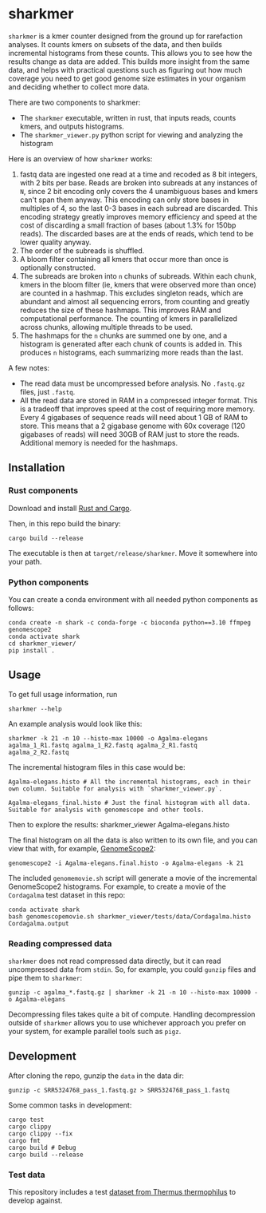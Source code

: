 # sharkmer

`sharkmer` is a kmer counter designed from the ground up for rarefaction analyses. It counts kmers
on subsets of the data, and then builds incremental histograms from these counts. This allows you
to see how the results change as data are added. This builds more insight from the same data, and 
helps with practical questions such as figuring out how much coverage you need to get good 
genome size estimates in your organism and deciding whether to collect more data.

There are two components to sharkmer:
- The `sharkmer` executable, written in rust, that inputs reads, counts kmers, and outputs histograms.
- The `sharkmer_viewer.py` python script for viewing and analyzing the histogram

Here is an overview of how `sharkmer` works:
1. fastq data are ingested one read at a time and recoded as 8 bit integers, with 2 bits per base. Reads 
   are broken into subreads at any instances of `N`, since 2 bit encoding only covers the 4 unambiguous 
   bases and kmers can't span them anyway. This encoding can only store bases in multiples of 4, so the 
   last 0-3 bases in each subread are discarded. This encoding strategy greatly improves memory efficiency 
   and speed at the cost of discarding a small fraction of bases (about 1.3% for 150bp reads). The discarded
   bases are at the ends of reads, which tend to be lower quality anyway.
2. The order of the subreads is shuffled.
2. A bloom filter containing all kmers that occur more than once is optionally
   constructed.
3. The subreads are broken into `n` chunks of subreads. Within each chunk, kmers in the bloom filter 
   (ie, kmers that were observed more than once) are counted in a hashmap. This excludes singleton reads,
   which are abundant and almost all sequencing errors, from counting and greatly reduces the size of these 
   hashmaps. This improves 
   RAM and computational performance. The counting of kmers in parallelized across chunks, allowing multiple
   threads to be used.
4. The hashmaps for the `n` chunks are summed one by one, and a histogram is generated after each chunk of 
   counts is added in. This produces `n` histograms, each summarizing more reads than the last.


A few notes:
- The read data must be uncompressed before analysis. No `.fastq.gz` files, just `.fastq`.
- All the read data are stored in RAM in a compressed integer format. This is a tradeoff that improves speed at the cost of requiring more memory. Every 4 gigabases of sequence reads will need about 1 GB of RAM to store. This means that a 2 gigabase genome with 60x coverage (120 gigabases of reads) will need 30GB of RAM just to store the reads. Additional memory is needed for the hashmaps.

## Installation

### Rust components

Download and install [Rust and Cargo](https://www.rust-lang.org/tools/install).

Then, in this repo build the binary:

    cargo build --release

The executable is then at `target/release/sharkmer`. Move it somewhere into your path.

### Python components

You can create a conda environment with all needed python components as follows:

    conda create -n shark -c conda-forge -c bioconda python==3.10 ffmpeg genomescope2
    conda activate shark
    cd sharkmer_viewer/
    pip install .

## Usage

To get full usage information, run

    sharkmer --help

An example analysis would look like this:

    sharkmer -k 21 -n 10 --histo-max 10000 -o Agalma-elegans agalma_1_R1.fastq agalma_1_R2.fastq agalma_2_R1.fastq agalma_2_R2.fastq

The incremental histogram files in this case would be:

    Agalma-elegans.histo # All the incremental histograms, each in their own column. Suitable for analysis with `sharkmer_viewer.py`.

    Agalma-elegans_final.histo # Just the final histogram with all data. Suitable for analysis with genomescope and other tools.


Then to explore the results:
    sharkmer_viewer Agalma-elegans.histo


The final histogram on all the data is also written to its own file, and you can view that with, for example, [GenomeScope2](https://github.com/tbenavi1/genomescope2.0):

    genomescope2 -i Agalma-elegans.final.histo -o Agalma-elegans -k 21

The included `genomemovie.sh` script will generate a movie of the incremental GenomeScope2 histograms. For example, to create a movie of the `Cordagalma` test dataset in this repo:

    conda activate shark
    bash genomescopemovie.sh sharkmer_viewer/tests/data/Cordagalma.histo Cordagalma.output

### Reading compressed data

`sharkmer` does not read compressed data directly, but it can read uncompressed data from `stdin`.
So, for example, you could `gunzip` files and pipe them to `sharkmer`:

    gunzip -c agalma_*.fastq.gz | sharkmer -k 21 -n 10 --histo-max 10000 -o Agalma-elegans

Decompressing files takes quite a bit of compute. Handling decompression outside of `sharkmer` allows you to 
use whichever approach you prefer on your system, for example parallel tools such as `pigz`. 

## Development

After cloning the repo, gunzip the `data` in the data dir:

    gunzip -c SRR5324768_pass_1.fastq.gz > SRR5324768_pass_1.fastq

Some common tasks in development:

    cargo test
    cargo clippy
    cargo clippy --fix
    cargo fmt
    cargo build # Debug
    cargo build --release

### Test data

This repository includes a test [dataset from Thermus thermophilus](https://trace.ncbi.nlm.nih.gov/Traces/?view=run_browser&acc=SRR5324768&display=metadata) to develop against.